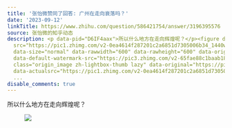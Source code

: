 ```yaml
---
title: '张怡微赞同了回答: 广州在走向衰落吗？'
date: '2023-09-12'
linkTitle: https://www.zhihu.com/question/586421754/answer/3196395576
source: 张怡微的知乎动态
description: <p data-pid="D6IF4aax">所以什么地方在走向辉煌呢？</p><figure data-size="normal"><img
  src="https://pic1.zhimg.com/v2-0ea4614f287201c2a6851d7305006b34_1440w.jpg" data-caption=""
  data-size="normal" data-rawwidth="600" data-rawheight="600" data-original-token="v2-b587b0c6abcc4391a9fa685245f0ecd9"
  data-default-watermark-src="https://pic3.zhimg.com/v2-65fae88c1baab18022b909802a88e5ee_b.jpg"
  class="origin_image zh-lightbox-thumb lazy" data-original="https://pic1.zhimg.com/v2-0ea4614f287201c2a6851d7305006b34_r.jpg"
  data-actualsrc="https://pic1.zhimg.com/v2-0ea4614f287201c2a6851d7305006b34_b.jpg"
  ...
disable_comments: true
---
```

<p data-pid="D6IF4aax">所以什么地方在走向辉煌呢？</p><figure data-size="normal"><img src="https://pic1.zhimg.com/v2-0ea4614f287201c2a6851d7305006b34_1440w.jpg" data-caption="" data-size="normal" data-rawwidth="600" data-rawheight="600" data-original-token="v2-b587b0c6abcc4391a9fa685245f0ecd9" data-default-watermark-src="https://pic3.zhimg.com/v2-65fae88c1baab18022b909802a88e5ee_b.jpg" class="origin_image zh-lightbox-thumb lazy" data-original="https://pic1.zhimg.com/v2-0ea4614f287201c2a6851d7305006b34_r.jpg" data-actualsrc="https://pic1.zhimg.com/v2-0ea4614f287201c2a6851d7305006b34_b.jpg" ...